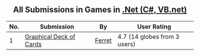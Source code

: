 ﻿<div align="center">

## All Submissions in Games in [\.Net \(C\#, VB\.net\)](../ByWorld/net-c-vb-net.md)

</div>

No.  | Submission | By   | User Rating
---- | ---------- | ---- | -----------
1 | [Graphical Deck of Cards<br />](https://github.com/Planet-Source-Code/ferret-graphical-deck-of-cards__10-1230) | [Ferret](../ByAuthor/ferret.md) | 4.7 (14 globes from 3 users)

